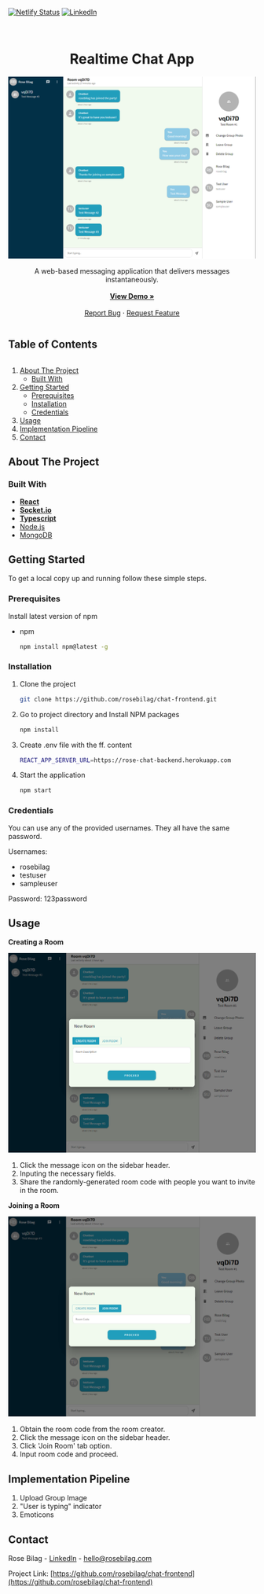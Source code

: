 [![Netlify Status][netlify-shield]][netlify-url]
[![LinkedIn][linkedin-shield]][linkedin-url]


<br />
<p align="center">
  <h1 align="center">Realtime Chat App</h1>
  <img src="chat.png" alt="Product Screenshot">
  <p align="center">
    A web-based messaging application that delivers messages instantaneously.
    <br /><br />
    <a href="https://rose-chat-client.netlify.app"><strong>View Demo »</strong></a>
    <br /><br />
    <a href="https://github.com/rosebilag/chat-frontend/issues">Report Bug</a>
    ·
    <a href="https://github.com/rosebilag/chat-frontend/issues">Request Feature</a>
  </p>
</p>




<h2 style="display: inline-block">Table of Contents</h2>
<ol>
  <li>
    <a href="#about-the-project">About The Project</a>
    <ul>
      <li><a href="#built-with">Built With</a></li>
    </ul>
  </li>
  <li>
    <a href="#getting-started">Getting Started</a>
    <ul>
      <li><a href="#prerequisites">Prerequisites</a></li>
      <li><a href="#installation">Installation</a></li>
      <li><a href="#credentials">Credentials</a></li>
    </ul>
  </li>
  <li><a href="#usage">Usage</a></li>
  <li><a href="#implementation-pipeline">Implementation Pipeline</a></li>
  <li><a href="#contact">Contact</a></li>
</ol>




## About The Project

### Built With
* **[React](https://reactjs.org/)**
* **[Socket.io](https://socket.io/)**
* **[Typescript](https://www.typescriptlang.org/)**
* [Node.js](https://nodejs.org/en/)
* [MongoDB](https://www.mongodb.com/)


## Getting Started
To get a local copy up and running follow these simple steps.


### Prerequisites
Install latest version of npm
* npm
  ```sh
  npm install npm@latest -g
  ```

### Installation
1. Clone the project
   ```sh
   git clone https://github.com/rosebilag/chat-frontend.git
   ```
2. Go to project directory and Install NPM packages
   ```sh
   npm install
   ```
3. Create .env file with the ff. content
   ```sh
   REACT_APP_SERVER_URL=https://rose-chat-backend.herokuapp.com
   ```
4. Start the application
   ```sh
   npm start
   ```


### Credentials
You can use any of the provided usernames. They all have the same password.

Usernames:
<ul>
    <li>rosebilag</li>
    <li>testuser</li>
    <li>sampleuser</li>
</ul>
Password: 123password




## Usage
**Creating a Room**

![](createRoom.png)
1. Click the message icon on the sidebar header.
2. Inputing the necessary fields.
3. Share the randomly-generated room code with people you want to invite in the room.



**Joining a Room**

![](joinRoom.png)
1. Obtain the room code from the room creator.
2. Click the message icon on the sidebar header.
3. Click 'Join Room' tab option.
4. Input room code and proceed.




## Implementation Pipeline
<ol>
    <li>Upload Group Image</li>
    <li>"User is typing" indicator</li>
    <li>Emoticons</li>
</ol>




## Contact
Rose Bilag - [LinkedIn](https://linkedin.com/rosejoybilag) - hello@rosebilag.com

Project Link: [https://github.com/rosebilag/chat-frontend](https://github.com/rosebilag/chat-frontend)


[netlify-shield]: https://img.shields.io/netlify/24e36167-88a7-4e1e-93f5-0986aa1c1b7d?style=for-the-badge
[netlify-url]:https://app.netlify.com/sites/rose-chat-client/deploys
[linkedin-shield]: https://img.shields.io/badge/-LinkedIn-black.svg?style=for-the-badge&logo=linkedin&colorB=555
[linkedin-url]: https://linkedin.com/in/rosebilag